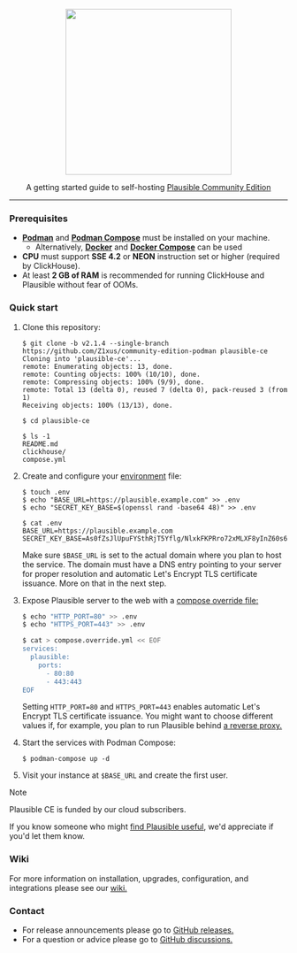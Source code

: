 <p align="center">
    <picture>
        <source media="(prefers-color-scheme: dark)" srcset="https://raw.githubusercontent.com/plausible/community-edition/refs/heads/v2.1.1/images/logo_dark.svg" width="300">
        <source media="(prefers-color-scheme: light)" srcset="https://raw.githubusercontent.com/plausible/community-edition/refs/heads/v2.1.1/images/logo_light.svg" width="300">
        <img src="https://raw.githubusercontent.com/plausible/community-edition/refs/heads/v2.1.1/images/logo_light.svg" width="300">
    </picture>
</p>

<p align="center">
    A getting started guide to self-hosting <a href="https://plausible.io/blog/community-edition">Plausible Community Edition</a>
</p>

---

### Prerequisites

- **[Podman](https://podman.io/getting-started/installation)** and **[Podman Compose](https://github.com/containers/podman-compose#installation)** must be installed on your machine.
  - Alternatively, **[Docker](https://docs.docker.com/engine/install/)** and **[Docker Compose](https://docs.docker.com/compose/install/)** can be used
- **CPU** must support **SSE 4.2** or **NEON** instruction set or higher (required by ClickHouse).
- At least **2 GB of RAM** is recommended for running ClickHouse and Plausible without fear of OOMs.

### Quick start

1. Clone this repository:

    ```console
    $ git clone -b v2.1.4 --single-branch https://github.com/Z1xus/community-edition-podman plausible-ce
    Cloning into 'plausible-ce'...
    remote: Enumerating objects: 13, done.
    remote: Counting objects: 100% (10/10), done.
    remote: Compressing objects: 100% (9/9), done.
    remote: Total 13 (delta 0), reused 7 (delta 0), pack-reused 3 (from 1)
    Receiving objects: 100% (13/13), done.

    $ cd plausible-ce

    $ ls -1
    README.md
    clickhouse/
    compose.yml
    ```

1. Create and configure your [environment](https://docs.docker.com/compose/environment-variables/) file:

    ```console
    $ touch .env
    $ echo "BASE_URL=https://plausible.example.com" >> .env
    $ echo "SECRET_KEY_BASE=$(openssl rand -base64 48)" >> .env
    
    $ cat .env
    BASE_URL=https://plausible.example.com
    SECRET_KEY_BASE=As0fZsJlUpuFYSthRjT5Yflg/NlxkFKPRro72xMLXF8yInZ60s6xGGXYVqml+XN1
    ```

    Make sure `$BASE_URL` is set to the actual domain where you plan to host the service. The domain must have a DNS entry pointing to your server for proper resolution and automatic Let's Encrypt TLS certificate issuance. More on that in the next step.

1. Expose Plausible server to the web with a [compose override file:](https://github.com/plausible/community-edition/wiki/compose-override)

    ```sh
    $ echo "HTTP_PORT=80" >> .env
    $ echo "HTTPS_PORT=443" >> .env

    $ cat > compose.override.yml << EOF
    services:
      plausible:
        ports:
          - 80:80
          - 443:443
    EOF 
    ```

    Setting `HTTP_PORT=80` and `HTTPS_PORT=443` enables automatic Let's Encrypt TLS certificate issuance. You might want to choose different values if, for example, you plan to run Plausible behind [a reverse proxy.](https://github.com/plausible/community-edition/wiki/reverse-proxy)

1. Start the services with Podman Compose:

    ```console
    $ podman-compose up -d
    ```

1. Visit your instance at `$BASE_URL` and create the first user.

> [!NOTE]
> Plausible CE is funded by our cloud subscribers.
>
> If you know someone who might [find Plausible useful](https://plausible.io/?utm_medium=Social&utm_source=GitHub&utm_campaign=readme), we'd appreciate if you'd let them know.

### Wiki

For more information on installation, upgrades, configuration, and integrations please see our [wiki.](https://github.com/plausible/community-edition/wiki)

### Contact

- For release announcements please go to [GitHub releases.](https://github.com/plausible/analytics/releases)
- For a question or advice please go to [GitHub discussions.](https://github.com/plausible/analytics/discussions/categories/self-hosted-support)
